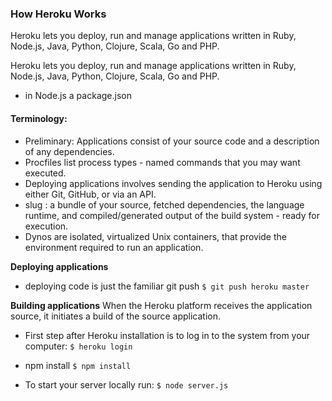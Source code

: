 ### How Heroku Works
Heroku lets you deploy, run and manage applications written in Ruby, Node.js, Java, Python, Clojure, Scala, Go and PHP.

Heroku lets you deploy, run and manage applications written in Ruby, Node.js, Java, Python, Clojure, Scala, Go and PHP.

- in Node.js a package.json

#### Terminology:
- Preliminary: Applications consist of your source code and a description of any dependencies.
- Procfiles list process types - named commands that you may want executed.
- Deploying applications involves sending the application to Heroku using either Git, GitHub, or via an API.
- slug : a bundle of your source, fetched dependencies, the language runtime, and compiled/generated output of the build system - ready for execution.
- Dynos are isolated, virtualized Unix containers, that provide the environment required to run an application.


**Deploying applications**
- deploying code is just the familiar git push
`$ git push heroku master`

**Building applications**
When the Heroku platform receives the application source, it initiates a build of the source application. 

- First step after Heroku installation is to log in to the system from your computer:
`$ heroku login`

- npm install
`$ npm install`

- To start your server locally run:
`$ node server.js`